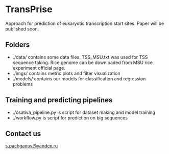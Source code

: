 # TransPrise
Approach for prediction of eukaryotic transcription start sites.
Paper will be published soon.

## Folders
* ./data/ contains some data files. TSS_MSU.txt was used for TSS sequence taking. Rice genome can be downloaded from MSU rice experiment official page.
* ./imgs/ contains metric plots and filter visualization
* ./models/ contains our models for classification and regression problems
## Training and predicting pipelines
* ./osativa_pipeline.py is script for dataset making and model training
* ./workflow.py is script for prediction on big sequences
## Contact us
s.pachganov@yandex.ru
